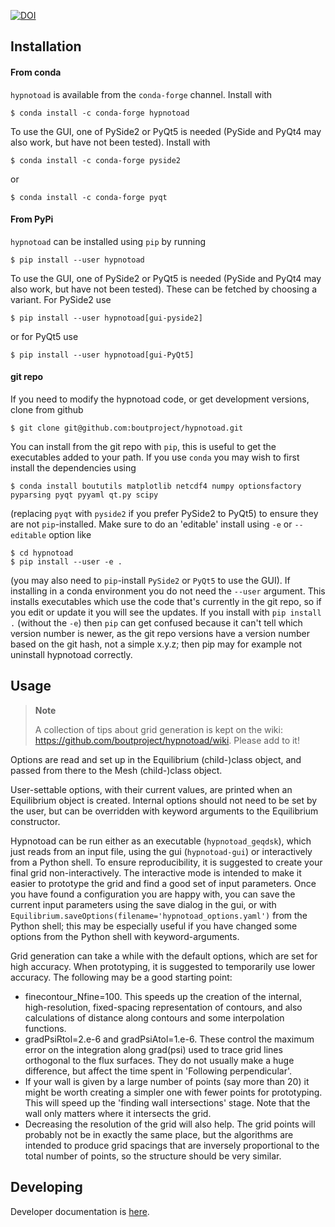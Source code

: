 [![DOI](https://zenodo.org/badge/227625247.svg)](https://zenodo.org/badge/latestdoi/227625247)

Installation
------------

#### From conda

``hypnotoad`` is available from the ``conda-forge`` channel. Install with

    $ conda install -c conda-forge hypnotoad

To use the GUI, one of PySide2 or PyQt5 is needed (PySide and PyQt4 may also
work, but have not been tested). Install with

    $ conda install -c conda-forge pyside2

or

    $ conda install -c conda-forge pyqt

#### From PyPi

``hypnotoad`` can be installed using ``pip`` by running

    $ pip install --user hypnotoad

To use the GUI, one of PySide2 or PyQt5 is needed (PySide and PyQt4 may also
work, but have not been tested). These can be fetched by choosing a variant.
For PySide2 use

    $ pip install --user hypnotoad[gui-pyside2]

or for PyQt5 use

    $ pip install --user hypnotoad[gui-PyQt5]

#### git repo

If you need to modify the hypnotoad code, or get development versions, clone
from github

    $ git clone git@github.com:boutproject/hypnotoad.git

You can install from the git repo with ``pip``, this is useful to get the
executables added to your path. If you use ``conda`` you may wish to first
install the dependencies using

    $ conda install boututils matplotlib netcdf4 numpy optionsfactory pyparsing pyqt pyyaml qt.py scipy

(replacing ``pyqt`` with ``pyside2`` if you prefer PySide2 to PyQt5) to ensure
they are not ``pip``-installed. Make sure to do an 'editable' install using
``-e`` or ``--editable`` option like

    $ cd hypnotoad
    $ pip install --user -e .

(you may also need to ``pip``-install ``PySide2`` or ``PyQt5`` to use the GUI).
If installing in a conda environment you do not need the ``--user`` argument.
This installs executables which use the code that's currently in the git repo,
so if you edit or update it you will see the updates. If you install with ``pip
install .`` (without the ``-e``) then ``pip`` can get confused because it can't
tell which version number is newer, as the git repo versions have a version
number based on the git hash, not a simple x.y.z; then pip may for example not
uninstall hypnotoad correctly.


Usage
-----

> **Note**
>
> A collection of tips about grid generation is kept on the wiki:
> https://github.com/boutproject/hypnotoad/wiki. Please add to it!

Options are read and set up in the Equilibrium (child-)class object, and passed
from there to the Mesh (child-)class object.

User-settable options, with their current values, are printed when an
Equilibrium object is created.  Internal options should not need to be set by
the user, but can be overridden with keyword arguments to the Equilibrium
constructor.

Hypnotoad can be run either as an executable (``hypnotoad_geqdsk``), which just
reads from an input file, using the gui (``hypnotoad-gui``) or interactively
from a Python shell. To ensure reproducibility, it is suggested to create your
final grid non-interactively. The interactive mode is intended to make it
easier to prototype the grid and find a good set of input parameters. Once you
have found a configuration you are happy with, you can save the current input
parameters using the save dialog in the gui, or with
``Equilibrium.saveOptions(filename='hypnotoad_options.yaml')`` from the Python
shell; this may be especially useful if you have changed some options from the
Python shell with keyword-arguments.

Grid generation can take a while with the default options, which are set for
high accuracy. When prototyping, it is suggested to temporarily use lower
accuracy. The following may be a good starting point:
- finecontour\_Nfine=100. This speeds up the creation of the internal,
  high-resolution, fixed-spacing representation of contours, and also
  calculations of distance along contours and some interpolation functions.
- gradPsiRtol=2.e-6 and gradPsiAtol=1.e-6. These control the maximum error on
  the integration along grad(psi) used to trace grid lines orthogonal to the
  flux surfaces. They do not usually make a huge difference, but affect the
  time spent in 'Following perpendicular'.
- If your wall is given by a large number of points (say more than 20) it might
  be worth creating a simpler one with fewer points for prototyping. This will
  speed up the 'finding wall intersections' stage. Note that the wall only
  matters where it intersects the grid.
- Decreasing the resolution of the grid will also help. The grid points will
  probably not be in exactly the same place, but the algorithms are intended to
  produce grid spacings that are inversely proportional to the total number of
  points, so the structure should be very similar.


Developing
----------

Developer documentation is [here](doc/developer/developer.md).
